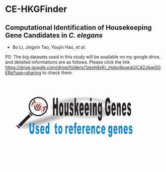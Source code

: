 
# CE-HKGFinder

## Computational Identification of Housekeeping Gene Candidates in *C. elegans*

- Bo Li, Jingxin Tao, Youjin Hao, *et al.* 

PS: The big datasets used in this study will be available on my google drive, and detailed informations are as follows. Please click the link 
<https://drive.google.com/drive/folders/1zesh6xKr_Hobc6pseqUjC42JtpeGGERq?usp=sharing> to check them. 

<img src = "Image/hkfinder.png" width = "1000" align = "middle">

